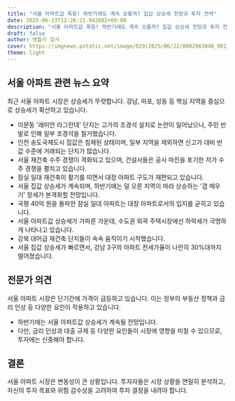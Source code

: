 ```yaml
---
title: "서울 아파트값 폭등! 하반기에도 계속 오를까? 집값 상승세 전망과 투자 전략"
date: 2025-06-23T12:26:21.942682+09:00
description: "서울 아파트값 폭등! 하반기에도 계속 오를까? 집값 상승세 전망과 투자 전략"
draft: false
author: 벤틀리 집사
cover: https://imgnews.pstatic.net/image/029/2025/06/22/0002963048_001_20250622183116714.jpg
theme: light
---
```


## 서울 아파트 관련 뉴스 요약

최근 서울 아파트 시장은 상승세가 뚜렷합니다. 강남, 마포, 성동 등 핵심 지역을 중심으로 상승세가 확산하고 있습니다.

*   이문동 '래미안 라그란데' 단지는 고가의 조경석 설치로 논란이 일어났으나, 주민 반발로 인해 일부 조경석을 철거했습니다.
*   인천 송도국제도시 집값은 침체된 상태이며, 일부 지역을 제외하면 신고가 대비 반값 수준에 거래되는 단지가 많습니다.
*   서울 재건축 수주 경쟁이 격화되고 있으며, 건설사들은 공사 마진을 포기한 저가 수주 경쟁을 펼치고 있습니다.
*   잠실 일대 재건축이 활기를 띠면서 대장 아파트 구도가 재편되고 있습니다.
*   서울 집값 상승세가 계속되며, 하반기에는 덜 오른 지역이 따라 상승하는 '갭 메우기' 장세가 본격화할 전망입니다.
*   국평 40억 원을 돌파한 잠실 일대 아파트는 대장 아파트로서의 입지를 굳히고 있습니다.
*   서울 아파트값 상승세가 가파른 가운데, 수도권 외곽 주택시장에선 하락세가 극명하게 나타나고 있습니다.
*   강북 대어급 재건축 단지들이 속속 움직이기 시작했습니다.
*   서울 집값 상승세가 빠르면서, 강남 3구의 아파트 전세가율이 나란히 30%대까지 떨어졌습니다.

## 전문가 의견

서울 아파트 시장은 단기간에 가격이 급등하고 있습니다. 이는 정부의 부동산 정책과 금리 인상 등 다양한 요인이 작용하고 있습니다.

*   하반기에는 서울 아파트값 상승세가 계속될 전망입니다. 
*   다만, 금리 인상과 대출 규제 등 다양한 요인들이 시장에 영향을 미칠 수 있으므로, 투자에는 신중해야 합니다.

## 결론

서울 아파트 시장은 변동성이 큰 상황입니다. 투자자들은 시장 상황을 면밀히 분석하고, 자신의 투자 목표와 위험 감수성을 고려하여 투자 결정을 내려야 합니다.